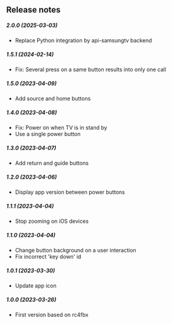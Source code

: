 Release notes
-------------
##### 2.0.0 (2025-03-03)
 * Replace Python integration by api-samsungtv backend

##### 1.5.1 (2024-02-14)
 * Fix: Several press on a same button results into only one call

##### 1.5.0 (2023-04-09)
 * Add source and home buttons

##### 1.4.0 (2023-04-08)
 * Fix: Power on when TV is in stand by
 * Use a single power button

##### 1.3.0 (2023-04-07)
 * Add return and guide buttons

##### 1.2.0 (2023-04-06)
 * Display app version between power buttons

##### 1.1.1 (2023-04-04)
 * Stop zooming on iOS devices

##### 1.1.0 (2023-04-04)
 * Change button background on a user interaction
 * Fix incorrect 'key down' id

##### 1.0.1 (2023-03-30)
* Update app icon

##### 1.0.0 (2023-03-26)
* First version based on rc4fbx
